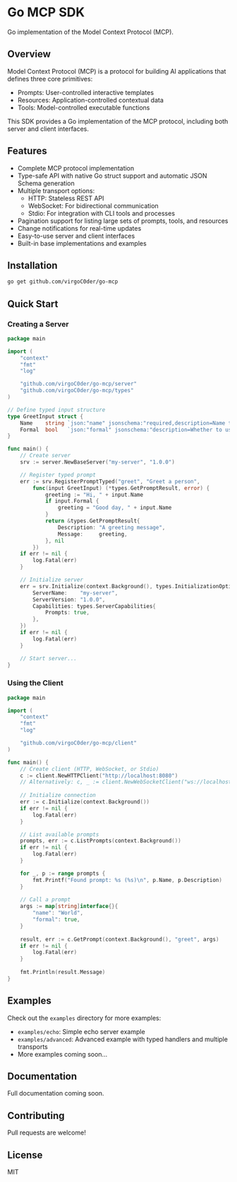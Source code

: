 # Go MCP SDK

Go implementation of the Model Context Protocol (MCP).

## Overview

Model Context Protocol (MCP) is a protocol for building AI applications that defines three core primitives:

- Prompts: User-controlled interactive templates
- Resources: Application-controlled contextual data
- Tools: Model-controlled executable functions

This SDK provides a Go implementation of the MCP protocol, including both server and client interfaces.

## Features

- Complete MCP protocol implementation
- Type-safe API with native Go struct support and automatic JSON Schema generation
- Multiple transport options:
  - HTTP: Stateless REST API
  - WebSocket: For bidirectional communication
  - Stdio: For integration with CLI tools and processes
- Pagination support for listing large sets of prompts, tools, and resources
- Change notifications for real-time updates
- Easy-to-use server and client interfaces
- Built-in base implementations and examples

## Installation

```bash
go get github.com/virgoC0der/go-mcp
```

## Quick Start

### Creating a Server

```go
package main

import (
    "context"
    "fmt"
    "log"

    "github.com/virgoC0der/go-mcp/server"
    "github.com/virgoC0der/go-mcp/types"
)

// Define typed input structure
type GreetInput struct {
    Name    string `json:"name" jsonschema:"required,description=Name to greet"`
    Formal  bool   `json:"formal" jsonschema:"description=Whether to use formal greeting"`
}

func main() {
    // Create server
    srv := server.NewBaseServer("my-server", "1.0.0")

    // Register typed prompt
    err := srv.RegisterPromptTyped("greet", "Greet a person", 
        func(input GreetInput) (*types.GetPromptResult, error) {
            greeting := "Hi, " + input.Name
            if input.Formal {
                greeting = "Good day, " + input.Name
            }
            return &types.GetPromptResult{
                Description: "A greeting message",
                Message:     greeting,
            }, nil
        })
    if err != nil {
        log.Fatal(err)
    }

    // Initialize server
    err = srv.Initialize(context.Background(), types.InitializationOptions{
        ServerName:    "my-server",
        ServerVersion: "1.0.0",
        Capabilities: types.ServerCapabilities{
            Prompts: true,
        },
    })
    if err != nil {
        log.Fatal(err)
    }

    // Start server...
}
```

### Using the Client

```go
package main

import (
    "context"
    "fmt"
    "log"

    "github.com/virgoC0der/go-mcp/client"
)

func main() {
    // Create client (HTTP, WebSocket, or Stdio)
    c := client.NewHTTPClient("http://localhost:8080")
    // Alternatively: c, _ := client.NewWebSocketClient("ws://localhost:8081/ws")
    
    // Initialize connection
    err := c.Initialize(context.Background())
    if err != nil {
        log.Fatal(err)
    }

    // List available prompts
    prompts, err := c.ListPrompts(context.Background())
    if err != nil {
        log.Fatal(err)
    }

    for _, p := range prompts {
        fmt.Printf("Found prompt: %s (%s)\n", p.Name, p.Description)
    }
    
    // Call a prompt
    args := map[string]interface{}{
        "name": "World",
        "formal": true,
    }
    
    result, err := c.GetPrompt(context.Background(), "greet", args)
    if err != nil {
        log.Fatal(err)
    }
    
    fmt.Println(result.Message)
}
```

## Examples

Check out the `examples` directory for more examples:

- `examples/echo`: Simple echo server example
- `examples/advanced`: Advanced example with typed handlers and multiple transports
- More examples coming soon...

## Documentation

Full documentation coming soon.

## Contributing

Pull requests are welcome!

## License

MIT
